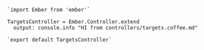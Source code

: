     `import Ember from 'ember'`

    TargetsController = Ember.Controller.extend
      output: console.info "HI from controllers/targets.coffee.md"

    `export default TargetsController`
